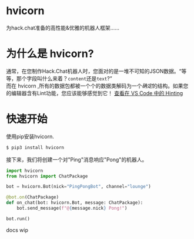 # hvicorn
为hack.chat准备的高性能&优雅的机器人框架……

# 为什么是 hvicorn?
通常，在您制作Hack.Chat机器人时，您面对的是一堆不可知的JSON数据。“等等，那个字段叫什么来着？`content`还是`text`?”  
而在 hvicorn ,所有的数据包都被一个个的数据类解码为一个*确定*的结构。如果您的编辑器含有Lint功能，您应该能够感觉到它！
[查看在 VS Code 中的 Hinting](hinting.gif)

# 快速开始
使用pip安装hvicorn.
```sh
$ pip3 install hvicorn
```
接下来，我们将创建一个对"Ping"消息响应"Pong"的机器人。

```python
import hvicorn
from hvicorn import ChatPackage

bot = hvicorn.Bot(nick="PingPongBot", channel="lounge")

@bot.on(ChatPackage)
def on_chat(bot: hvicorn.Bot, message: ChatPackage):
    bot.send_message(f"@{message.nick} Pong!")

bot.run()
```

docs wip
